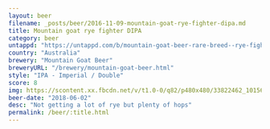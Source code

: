 ```yaml
---
layout: beer
filename: _posts/beer/2016-11-09-mountain-goat-rye-fighter-dipa.md
title: Mountain goat rye fighter DIPA
category: beer
untappd: "https://untappd.com/b/mountain-goat-beer-rare-breed--rye-fighter-double-ipa/2564248"
country: "Australia"
brewery: "Mountain Goat Beer"
breweryURL: "/brewery/mountain-goat-beer.html"
style: "IPA - Imperial / Double"
score: 8
img: https://scontent.xx.fbcdn.net/v/t1.0-0/q82/p480x480/33822462_10156301082628745_6890603259187167232_n.jpg?_nc_cat=105&_nc_ht=scontent.xx&oh=eb2114fecbb5a4a4a0d9ae6cd20f6ff5&oe=5C3C4F1C
beer-date: "2018-06-02"
desc: "Not getting a lot of rye but plenty of hops"
permalink: /beer/:title.html
---
```

